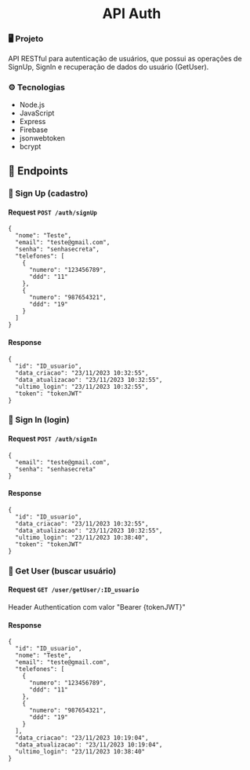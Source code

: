 <h1 align="center">API Auth</h1>

### 🖥️ Projeto

API RESTful para autenticação de usuários, que possui as operações de SignUp, SignIn e recuperação de dados do usuário (GetUser).

### ⚙️ Tecnologias

- Node.js
- JavaScript
- Express
- Firebase
- jsonwebtoken
- bcrypt

## 🏴󠁶󠁵󠁭󠁡󠁰󠁿 Endpoints

### 📌 Sign Up (cadastro)

#### Request `POST /auth/signUp`
```
{
  "nome": "Teste",
  "email": "teste@gmail.com",
  "senha": "senhasecreta",
  "telefones": [
    {
      "numero": "123456789",
      "ddd": "11"
    },
    {
      "numero": "987654321",
      "ddd": "19"
    }
  ]
}
```

#### Response
```
{
  "id": "ID_usuario",
  "data_criacao": "23/11/2023 10:32:55",
  "data_atualizacao": "23/11/2023 10:32:55",
  "ultimo_login": "23/11/2023 10:32:55",
  "token": "tokenJWT"
}
```
### 📌 Sign In (login)

#### Request `POST /auth/signIn`
```
{
  "email": "teste@gmail.com",
  "senha": "senhasecreta"
}
```

#### Response
```
{
  "id": "ID_usuario",
  "data_criacao": "23/11/2023 10:32:55",
  "data_atualizacao": "23/11/2023 10:32:55",
  "ultimo_login": "23/11/2023 10:38:40",
  "token": "tokenJWT"
}
```

### 📌 Get User (buscar usuário)

#### Request `GET /user/getUser/:ID_usuario`
Header Authentication com valor "Bearer {tokenJWT}"

#### Response
```
{
  "id": "ID_usuario",
  "nome": "Teste",
  "email": "teste@gmail.com",
  "telefones": [
    {
      "numero": "123456789",
      "ddd": "11"
    },
    {
      "numero": "987654321",
      "ddd": "19"
    }
  ],
  "data_criacao": "23/11/2023 10:19:04",
  "data_atualizacao": "23/11/2023 10:19:04",
  "ultimo_login": "23/11/2023 10:38:40"
}
```
